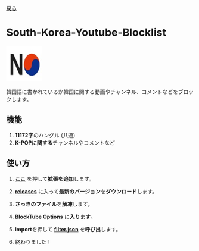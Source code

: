 [戻る](https://github.com/nijikasaiko/South-Korea-Youtube-Blocklist)


# South-Korea-Youtube-Blocklist
<a>
  <img src="https://github.com/nijikasaiko/South-Korea-Youtube-Blocklist/blob/main/pics/nokr.jpg" width="96"/>
</a>


韓国語に書かれているか韓国に関する動画やチャンネル、コメントなどをブロックします。

## 機能
1. **11172字**のハングル (共通)
2. **K-POPに関する**チャンネルやコメントなど


## 使い方
1. **[ここ](https://chrome.google.com/webstore/detail/blocktube/bbeaicapbccfllodepmimpkgecanonai)** を押して**拡張を追加**します。

2. **[releases](https://github.com/nijikasaiko/South-Korea-Youtube-Blocklist/releases)** に入って**最新のバージョン**を**ダウンロード**します。

3. **さっきのファイル**を**解凍**します。

4. **BlockTube Options** に**入ります**。

5. **import**を押して **[filter.json](./filter.json)** を**呼び出し**ます。

6. 終わりました！
